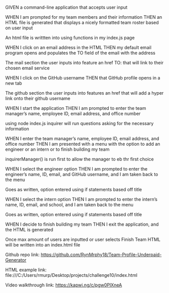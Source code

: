 GIVEN a command-line application that accepts user input

WHEN I am prompted for my team members and their information
THEN an HTML file is generated that displays a nicely formatted team roster based on user input

An html file is writtten into using functions in my index.js page

WHEN I click on an email address in the HTML
THEN my default email program opens and populates the TO field of the email with the address

The mail section the user inputs into feature an href TO: that will link to their chosen email service

WHEN I click on the GitHub username
THEN that GitHub profile opens in a new tab

The github section the user inputs into features an href that will add a hyper link onto their github username

WHEN I start the application
THEN I am prompted to enter the team manager’s name, employee ID, email address, and office number

using node index.js inquirer will run questions asking for the necessary information

WHEN I enter the team manager’s name, employee ID, email address, and office number
THEN I am presented with a menu with the option to add an engineer or an intern or to finish building my team

inquirerManager() is run first to allow the manager to eb thr first choice

WHEN I select the engineer option
THEN I am prompted to enter the engineer’s name, ID, email, and GitHub username, and I am taken back to the menu

Goes as written, option entered using if statements based off title

WHEN I select the intern option
THEN I am prompted to enter the intern’s name, ID, email, and school, and I am taken back to the menu

Goes as written, option entered using if statements based off title

WHEN I decide to finish building my team
THEN I exit the application, and the HTML is generated

Once max amount of users are inputted or user selects Finish Team HTML will be written into an index.html file


Github repo link: https://github.com/RynMrphy18/Team-Profile-Underpaid-Generator

HTML example link: file:///C:/Users/rmurp/Desktop/projects/challenge10/index.html

Video walkthrough link: https://kapwi.ng/c/pgw0PlXneA
